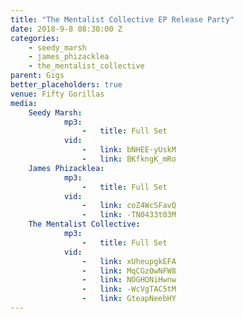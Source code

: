 ```yaml
---
title: "The Mentalist Collective EP Release Party"
date: 2018-9-8 08:30:00 Z
categories:
    - seedy_marsh
    - james_phizacklea
    - the_mentalist_collective
parent: Gigs
better_placeholders: true
venue: Fifty Gorillas
media:
    Seedy Marsh:
            mp3:
                -   title: Full Set
            vid:
                -   link: bNHEE-yUskM
                -   link: BKfkngK_mRo
    James Phizacklea:
            mp3:
                -   title: Full Set
            vid:
                -   link: coZ4WcSFavQ
                -   link: -TN0433t03M
    The Mentalist Collective:
            mp3:
                -   title: Full Set
            vid:
                -   link: xUheupgkEFA
                -   link: MqCGz0wNFW8
                -   link: NOGHONiHwnw
                -   link: -WcVgTAC5tM
                -   link: GteapNeebHY
---
```


